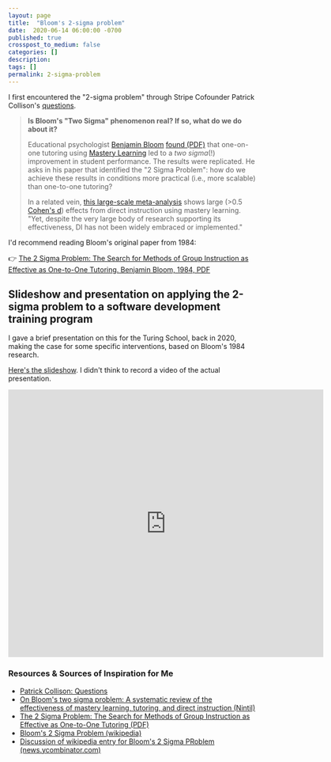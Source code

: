 ```yaml
---
layout: page
title:  "Bloom's 2-sigma problem"
date:  2020-06-14 06:00:00 -0700
published: true
crosspost_to_medium: false
categories: []
description: 
tags: []
permalink: 2-sigma-problem
---
```


I first encountered the "2-sigma problem" through Stripe Cofounder Patrick Collison's [questions](https://patrickcollison.com/questions).

> **Is Bloom's "Two Sigma" phenomenon real? If so, what do we do about it?**
> 
> Educational psychologist [Benjamin Bloom](https://en.wikipedia.org/wiki/Benjamin_Bloom) [found (PDF)](http://web.mit.edu/5.95/readings/bloom-two-sigma.pdf) that one-on-one tutoring using [Mastery Learning](https://en.wikipedia.org/wiki/Mastery_learning) led to a _two sigma_(!) improvement in student performance. The results were replicated. He asks in his paper that identified the "2 Sigma Problem": how do we achieve these results in conditions more practical (i.e., more scalable) than one-to-one tutoring?
> 
> In a related vein, [this large-scale meta-analysis](https://journals.sagepub.com/doi/abs/10.3102/0034654317751919) shows large (>0.5 [Cohen's d](https://en.wikiversity.org/wiki/Cohen%27s_d)) effects from direct instruction using mastery learning. "Yet, despite the very large body of research supporting its effectiveness, DI has not been widely embraced or implemented."

I'd recommend reading Bloom's original paper from 1984:

👉 [The 2 Sigma Problem: The Search for Methods of Group Instruction as Effective as One-to-One Tutoring. Benjamin Bloom, 1984, PDF](http://web.mit.edu/5.95/readings/bloom-two-sigma.pdf)


## Slideshow and presentation on applying the 2-sigma problem to a software development training program

I gave a brief presentation on this for the Turing School, back in 2020, making the case for some specific interventions, based on Bloom's 1984 research.

[Here's the slideshow](https://docs.google.com/presentation/d/1sN_NqYbIlrnhNJOi9tIqn0kUCFqQrl23eUEwnPuenU0/edit#slide=id.p1). I didn't think to record a video of the actual presentation.

<iframe src="https://docs.google.com/presentation/d/e/2PACX-1vQ1UE0voecwqhuV3nGBQ6aytrJTndBprIsgeVLN0ZDQzxIf2G5-LtdN6hkePC21K33SYc0TNfznE3bo/embed?start=true&loop=false&delayms=6000" frameborder="0" width="638" height="541" allowfullscreen="true" mozallowfullscreen="true" webkitallowfullscreen="true"></iframe>



### Resources & Sources of Inspiration for Me

- [Patrick Collison: Questions](https://patrickcollison.com/questions)
- [On Bloom's two sigma problem: A systematic review of the effectiveness of mastery learning, tutoring, and direct instruction (Nintil)](https://nintil.com/bloom-sigma/)
- [The 2 Sigma Problem: The Search for Methods of Group Instruction as Effective as One-to-One Tutoring (PDF)](http://web.mit.edu/5.95/readings/bloom-two-sigma.pdf)
- [Bloom's 2 Sigma Problem (wikipedia)](https://en.wikipedia.org/wiki/Bloom%27s_2_sigma_problem)
- [Discussion of wikipedia entry for Bloom's 2 Sigma PRoblem (news.ycombinator.com)](https://news.ycombinator.com/item?id=24261345)

